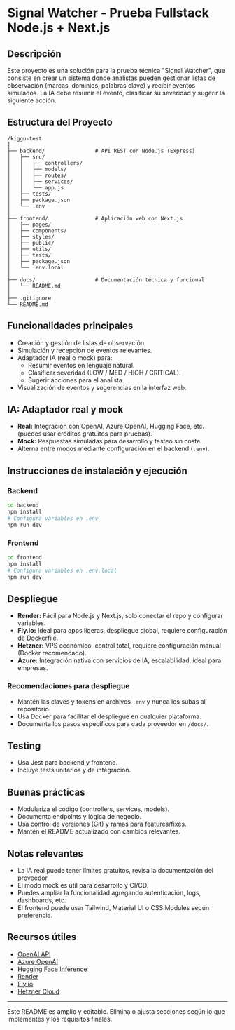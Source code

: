# Signal Watcher - Prueba Fullstack Node.js + Next.js

## Descripción

Este proyecto es una solución para la prueba técnica "Signal Watcher", que consiste en crear un sistema donde analistas pueden gestionar listas de observación (marcas, dominios, palabras clave) y recibir eventos simulados. La IA debe resumir el evento, clasificar su severidad y sugerir la siguiente acción.

## Estructura del Proyecto

```
/kiggu-test
│
├── backend/                # API REST con Node.js (Express)
│   ├── src/
│   │   ├── controllers/
│   │   ├── models/
│   │   ├── routes/
│   │   ├── services/
│   │   └── app.js
│   ├── tests/
│   ├── package.json
│   └── .env
│
├── frontend/               # Aplicación web con Next.js
│   ├── pages/
│   ├── components/
│   ├── styles/
│   ├── public/
│   ├── utils/
│   ├── tests/
│   ├── package.json
│   └── .env.local
│
├── docs/                   # Documentación técnica y funcional
│   └── README.md
│
├── .gitignore
└── README.md
```

## Funcionalidades principales

- Creación y gestión de listas de observación.
- Simulación y recepción de eventos relevantes.
- Adaptador IA (real o mock) para:
  - Resumir eventos en lenguaje natural.
  - Clasificar severidad (LOW / MED / HIGH / CRITICAL).
  - Sugerir acciones para el analista.
- Visualización de eventos y sugerencias en la interfaz web.

## IA: Adaptador real y mock

- **Real:** Integración con OpenAI, Azure OpenAI, Hugging Face, etc. (puedes usar créditos gratuitos para pruebas).
- **Mock:** Respuestas simuladas para desarrollo y testeo sin coste.
- Alterna entre modos mediante configuración en el backend (`.env`).

## Instrucciones de instalación y ejecución

### Backend

```bash
cd backend
npm install
# Configura variables en .env
npm run dev
```

### Frontend

```bash
cd frontend
npm install
# Configura variables en .env.local
npm run dev
```

## Despliegue

- **Render:** Fácil para Node.js y Next.js, solo conectar el repo y configurar variables.
- **Fly.io:** Ideal para apps ligeras, despliegue global, requiere configuración de Dockerfile.
- **Hetzner:** VPS económico, control total, requiere configuración manual (Docker recomendado).
- **Azure:** Integración nativa con servicios de IA, escalabilidad, ideal para empresas.

### Recomendaciones para despliegue

- Mantén las claves y tokens en archivos `.env` y nunca los subas al repositorio.
- Usa Docker para facilitar el despliegue en cualquier plataforma.
- Documenta los pasos específicos para cada proveedor en `/docs/`.

## Testing

- Usa Jest para backend y frontend.
- Incluye tests unitarios y de integración.

## Buenas prácticas

- Modulariza el código (controllers, services, models).
- Documenta endpoints y lógica de negocio.
- Usa control de versiones (Git) y ramas para features/fixes.
- Mantén el README actualizado con cambios relevantes.

## Notas relevantes

- La IA real puede tener límites gratuitos, revisa la documentación del proveedor.
- El modo mock es útil para desarrollo y CI/CD.
- Puedes ampliar la funcionalidad agregando autenticación, logs, dashboards, etc.
- El frontend puede usar Tailwind, Material UI o CSS Modules según preferencia.

## Recursos útiles

- [OpenAI API](https://platform.openai.com/docs)
- [Azure OpenAI](https://learn.microsoft.com/en-us/azure/cognitive-services/openai/)
- [Hugging Face Inference](https://huggingface.co/inference-api)
- [Render](https://render.com/docs/deploy-node-express-app)
- [Fly.io](https://fly.io/docs/)
- [Hetzner Cloud](https://docs.hetzner.com/cloud/)

---

Este README es amplio y editable. Elimina o ajusta secciones según lo que implementes y los requisitos finales.
